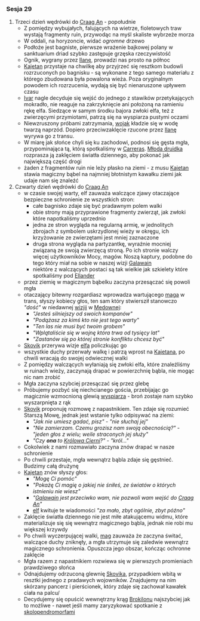 ### Sesja 29
1. Trzeci dzień wędrówki do [Craag An](#l_craag_an) - popołudnie
    * Z pomiędzy wybujałych, falujących na wietrze, fioletowych traw wystają fragmenty ruin, przywodąc na myśl skaliste wybrzeże morza
    * W oddali, na horyzoncie, widać _ogromne_ drzewo
    * Podłoże jest bagniste, pierwsze wrażenie bajkowej polany w sanktuarium driad szybko zastępuje grzęska rzeczywistość
    * Ognik, wygrany przez [Ilanę](#g_ilana), prowadzi nas prosto na północ
    * [Kajetan](#g_kajetan) przystaje na chwilkę aby przyjrzeć się resztkom budowli rozrzuconych po bagnisku - są wykonane z tego samego materiału z którego zbudowana była powalona wieża. Poza oryginalnym powodem ich rozrzucenia, wydają się być nienaruszone upływem czasu
    * [Ivar](#p_ivar) nagle decyduje się wejść do jednego z stawików przetykających mokradło, nie reaguje na zakrzyknięcie ani położoną na ramieniu rękę elfa. Siedzące w samym środku bajora zwłoki elfa, też z zwierzęcymi przymiotami, patrzą się na wyspiarza pustymi oczami
    * Niewzruszony próbami zatrzymania, [wojak](#p_ivar) kładzie się w wodę twarzą naprzód. Dopiero przeciwzaklęcie rzucone przez [Ilanę](#g_ilana) wyrywa go z transu.
    * W miarę jak słońce chyli się ku zachodowi, podnosi się gęsta mgła, przypominająca tą, którą spotkaliśmy w [Carreras](#l_carreras). [Młoda druidka](#g_ilana) rozprasza ją zaklęciem światła dziennego, aby pokonać jak największą część drogi
    * żaden z fragmentów ruin nie leży płasko na ziemi - z musu [Kajetan](#g_kajetan) stawia magiczny bąbel na najmniej błotnistym kawałku ziemi jak udaje nam się znaleźć
2. Czwarty dzień wędrówki do [Craag An](#l_craag_an)
    * w czasie swojej warty, elf zauważa walczące zjawy otaczające bezpieczne schronienie ze wszystkich stron:
        * całe bagnisko zdaje się być pradawnym polem walki
        * obie strony mają przyprawione fragmenty zwierząt, jak zwłoki które napotkaliśmy uprzednio
        * jedna ze stron wygląda na regularną armię, w jednolitych zbrojach z symbolem uskrzydlonej wieży w okręgu, ich krzyżowanie ze zwierzętami jest mniej zaznaczone
        * druga strona wygląda na partyzantkę, wyraźnie mocniej związaną ze swoją zwierzęcą stroną. Po ich stronie walczy więcej użytkowników Mocy, magów. Noszą kaptury, podobne do tego który miał na sobie w naszej wizji [Galawain](#p_galawain)
        * niektóre z walczących postaci są tak wielkie jak szkielety które spotkaliśmy pod [Ellander](#l_ellander)
    * przez ziemię w magicznym bąbelku zaczyna przesączać się powoli mgła
    * otaczający bitewny rozgardiasz wprowadza wartującego [maga](#g_kajetan) w trans, słyszy kobiecy głos, ten sam który stwiersził stanowczo _"dość"_ w niedawnej [wizjii](#sesja-23) w [Medownej](#l_medowna):
        * _"Jesteś silniejszy od swoich kompanów"_
        * _"Podążasz za kimś kto nie jest tego warty"_
        * _"Ten las nie musi być twoim grobem"_
        * _"Wplątaliście się w wojnę która trwa od tysięcy lat"_
        * _"Zastanów się po której stronie konfliktu chcesz być"_
    * [Skovik](#p_skovik) przerywa wizje [elfa](#g_kajetan) policzkując go
    * wszystkie duchy przerwały walkę i patrzą wprost na [Kajetana](#g_kajetan), po chwili wracają do swojej odwiecznej walki
    * Z pomiędzy walczących wyłaniają się zwłoki elfa, które znaleźliśmy w ruinach wieży, zaczynają drapać w powierzchnię bąbla, nie mogąc nic nam zrobić
    * Mgła zaczyna szybciej przesączać się przez glebę
    * Próbujemy pozbyć się niechcianego gościa, przebijając go magicznie wzmocnioną glewią [wyspiarza](#p_skovik) - broń zostaje nam szybko wyszarpnięta z rąk
    * [Skovik](#p_skovik) proponuję rozmowę z napastnikiem. Ten zdaje się rozumieć Starszą Mowę, jednak jest wstanie tylko odpisywać na ziemi:
        * _"Jak nie umiesz gadać, pisz"_ - _"nie słuchaj jej"_
        * _"Nie zamierzam. Czemu grozisz nam swoją obecnością?"_ - _"jeden głos z wielu; weile straconych jej służy"_
        * _"Czy **ona** to [Królowa Cierni](#p_krolowa_cierni)?"_ - _"król..."_
    * Cokolwiek z nami rozmawiało zaczyna znów drapać w nasze schronienie
    * Po chwili przestaje, mgła wewnątrz bąbla zdaje się gęstnieć. Budzimy całą drużynę
    * [Kajetan](#g_kajetan) znów słyszy głos:
        * _"Mogę Ci pomóc"_
        * _"Pokażę Ci magię o jakiej nie śniłeś, ze światów o których istnieniu nie wiesz"_
        * _"[Galawain](#p_galawain) jest przeciwko wam, nie pozwoli wam wejść do [Craag An](#l_craag_an)"_
        * [elf](#g_kajetan) kwituje te wiadomości _"za mało, zbyt ogólnie, zbyt późno"_
    * Zaklęcie światła dziennego nie jest miłe atakującemu widmu, które materializuje się się wewnątrz magicznego bąbla, jednak nie robi mu większej krzywdy
    * Po chwili wyczerpującej walki, [mag](#g_kajetan) zauważa że zaczyna świtać, walczące duchy zniknęły, a mgła utrzymuje się zaledwie wewnątrz magicznego schronienia. Opuszcza jego obszar, kończąc ochronne zaklęcie
    * Mgła razem z napastnikiem rozwiewa się w pierwszych promieniach prawdziwego słońca
    * Odnajdujemy odrzuconą glewnię [Skovika](#p_skovik), przypadkiem wbitą w resztki jednego z pradawych wojowników. Znajdujemy na nim skórzany pancerz i pierścionek, który zdaje się zachował kawałek ciała na palcu/
    * Decydujemy się opuścić wewnętrzny krąg [Brokilonu](#l_brokilon) najszybciej jak to możliwe - nawet jeśli mamy zaryzykować spotkanie z [skolopendromorfami](#b_stonoga)